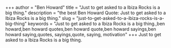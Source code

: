 +++
author = "Ben Howard"
title = "Just to get asked to a Ibiza Rocks is a big thing."
description = "the best Ben Howard Quote: Just to get asked to a Ibiza Rocks is a big thing."
slug = "just-to-get-asked-to-a-ibiza-rocks-is-a-big-thing"
keywords = "Just to get asked to a Ibiza Rocks is a big thing.,ben howard,ben howard quotes,ben howard quote,ben howard sayings,ben howard saying,quotes, sayings,quote, saying, motivation"
+++
Just to get asked to a Ibiza Rocks is a big thing.
